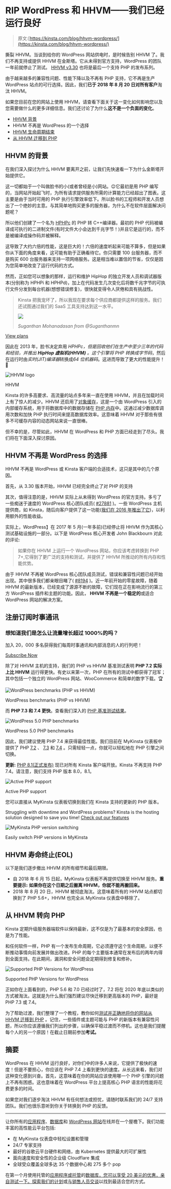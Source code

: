 # RIP WordPress 和 HHVM——我们已经运行良好

> 原文:[https://kinsta.com/blog/hhvm-wordpress/](https://kinsta.com/blog/hhvm-wordpress/)

撕裂 HHVM。当谈到给你的 WordPress 网站供电时，是时候告别 HHVM 了。我们不再支持或提供 HHVM 在金斯塔。它从未得到官方支持，WordPress 的团队一年前就停止了测试。 [HHVM v3.30](https://hhvm.com/blog/2018/09/12/end-of-php-support-future-of-hack.html) 也将是最后一个支持 PHP 的发布系列。

由于越来越多的兼容性问题、性能下降以及不再有 PHP 支持，它不再是生产 WordPress 站点的可行选择。因此，我们**已于 2018 年 8 月 20 日对所有客户**淘汰 HHVM。

如果您目前在您的网站上使用 HHVM，请查看下面关于这一变化如何影响您以及您需要做什么的更多详细信息。我们还讨论了为什么**这不是一个负面的变化**。

*   [HHVM 背景](#background-hhvm)
*   HHVM 不再是 WordPress 的一个选择
*   [HHVM 生命周期结束](#hhvm-eol)
*   [从 HHVM 迁移到 PHP](#hhvm-to-php)

## HHVM 的背景

在我们深入探讨为什么 HHVM 要离开之前，让我们先快速看一下为什么金斯塔开始提供它。

这一切都始于一个叫做脸书的小(或者曾经是小)网站。😉它最初是用 PHP 编写的，当网站开始起飞时，为所有请求提供服务所需的计算能力已经超出了图表。这主要是由于当时可用的 PHP 执行引擎效率低下。所以脸书的工程师和开发人员想出了一个绝妙的主意。与其简单地购买更多的服务器，为什么不在软件层面解决问题呢？

所以他们创建了一个名为 [HPHPc](https://en.wikipedia.org/wiki/HipHop_for_PHP) 的 PHP 转 C++编译器。最初的 PHP 代码被编译成可执行的二进制文件(有时文件大小会达到千兆字节！)并且它是运行的，而不是被编译成操作码并被解释。

这导致了大约六倍的性能，这是巨大的！六倍的速度听起来可能不算多，但是如果你从下面的角度来看，这可能有助于正确看待它。你只需要 100 台服务器，而不是购买 600 台服务器来支持一项网络服务。这是相当难以置信的节省，仅仅是因为您简单地改变了运行代码的方式。

然而，正如您可以想象的那样，运行和维护 HipHop 的独立开发人员和调试器版本(分别称为 HPHPi 和 HPHPd)，加上在代码发生几次变化后将数千兆字节的可执行文件分发到每台机器(想想错误修复)，很快就变得令人厌倦和具有挑战性。

<link rel="stylesheet" href="https://kinsta.com/wp-content/themes/kinsta/dist/components/ctas/cta-mini.css?ver=2e932b8aba3918bfb818">



> Kinsta 把我宠坏了，所以我现在要求每个供应商都提供这样的服务。我们还试图通过我们的 SaaS 工具支持达到这一水平。
> 
> <footer class="wp-block-kinsta-client-quote__footer">
> 
> ![](img/60f15faa5735bd2437bf9dada5ee9192.png)
> 
> <cite class="wp-block-kinsta-client-quote__cite">Suganthan Mohanadasan from @Suganthanmn</cite></footer>

[View plans](https://kinsta.com/plans/)

因此在 2013 年，脸书决定弃用 *HPHPc，*但是回收他们在生产中至少三年的代码和经验，并推出 **HipHop 虚拟机(HHVM)** 。这个引擎将 PHP 转换成*字节码*，然后在运行时由*实时(JIT)编译器*转换成*64 位机器码*。这进而导致了更大的性能提升！🚀

![HHVM logo](img/91125ce5aa0b61a3ae71f4f0066db433.png)

HHVM



Kinsta 的许多高要求、高流量的站点多年来一直在使用 HHVM，并且在加载时间上有了惊人的减少。HHVM 还启用了[对象缓存](https://codex.wordpress.org/Class_Reference/WP_Object_Cache)，这是一个由 WordPress 引入的内部缓存系统，用于将数据库中的数据存储在 [PHP 内存](https://kinsta.com/knowledgebase/php-memory-limit/)中。这通过减少数据库调用次数和加快 PHP 执行时间来提高数据库效率。这意味着 HHVM 对于那些有很多不可缓存内容的动态网站来说一直很棒。

但不幸的是，尽管如此，HHVM 在 WordPress 和 PHP 方面已经走到了尽头。我们将在下面深入探讨原因。

## HHVM 不再是 WordPress 的选择

HHVM 不再是 WordPress 或 Kinsta 客户端的合适技术，这只是其中的几个原因。

首先，从 3.30 版本开始，HHVM 已经完全终止了对 PHP 的支持

其次，值得注意的是，HHVM 实际上从未得到 WordPress 的官方支持。多亏了一些痴迷于速度的 WordPress 核心团队成员( [#27881](https://core.trac.wordpress.org/ticket/27881) )。一些 WordPress 主机提供商，如 Kinsta，随后向客户提供了这一功能([我们在 2016 年推出了它](https://kinsta.com/feature-updates/hhvm-environment-switching-available/))，以利用额外的性能收益。

实际上，WordPress】在 2017 年 5 月(一年多前)已经停止将 HHVM 作为其核心测试基础设施的一部分。以下是 WordPress 核心开发者 John Blackbourn 对此的评论:

> 如果你在 HHVM 上运行一个 WordPress 网站，你应该考虑转换到 PHP 7+,它得到了更广泛的支持和测试，并提供了 HHVM 所推动的所有内存和性能优势。

由于 HHVM 不再被 WordPress 核心团队成员测试，错误和兼容性问题已经开始出现。其中很多我们都亲眼目睹了( [#8194](https://github.com/facebook/hhvm/issues/8194) )。近一年前开始的零星故障，随着 HHVM 的最新版本，已经变成了源源不断的故障，它们现在正在影响流行的第三方 WordPress 插件和主题的功能。因此， **HHVM 不再是一个稳定的**或适合 WordPress 网站的解决方案。

 ## 注册订阅时事通讯



### 想知道我们是怎么让流量增长超过 1000%的吗？

加入 20，000 多名获得我们每周时事通讯和内部消息的人的行列吧！

[Subscribe Now](#newsletter)

除了对 HHVM 主机的支持，我们的 PHP vs HHVM 基准测试表明 **PHP 7.2 实际上比 HHVM** 运行得更快。有史以来第一次，PHP 在所有的测试中都获得了冠军；其中包括一个独立的 WordPress 网站、WooCommerce 和简单的数字下载。🏆

![WordPress benchmarks (PHP vs HHVM)](img/a4f51151f803d63f6f6cb755c2427d4f.png "WordPress benchmarks (PHP vs HHVM)")

WordPress benchmarks (PHP vs HHVM)



而 **PHP 7.3 和 7.4 更快**。查看我们深入的 [PHP 基准测试结果](https://kinsta.com/blog/php-benchmarks/)。

![WordPress 5.0 PHP benchmarks](img/aa3e50c1190462560cd448720e536908.png)

WordPress 5.0 PHP benchmarks



因此，我们建议使用 PHP 7.4 来获得最佳性能。我们目前在 MyKinsta 仪表板中提供了 PHP [7.2](https://kinsta.com/blog/php-7-2/) 、 [7.3](https://kinsta.com/blog/php-7-3/) 和 [7.4](https://kinsta.com/blog/php-7-4/) 。只需轻轻一点，你就可以轻松地在 PHP 引擎之间切换。

**更新:** [PHP 8.1(正式发布)](https://kinsta.com/feature-updates/php-8-1/) 现已对所有 Kinsta 客户端开放。Kinsta 不再支持 PHP 7.4。请注意，我们支持 PHP 版本 8.0，8.1。

![Active PHP support](img/4ca9c1f5d406eeff04bee20ae3502de2.png)

Active PHP support



您可以直接从 MyKinsta 仪表板切换到我们在 Kinsta 支持的更新的 PHP 版本。

Struggling with downtime and WordPress problems? Kinsta is the hosting solution designed to save you time! [Check out our features](https://kinsta.com/features/)

![MyKinsta PHP version switching](img/d025c926f88d2e3845e118f4b952d097.png)

Easily switch PHP versions in MyKinsta



## HHVM 寿命终止(EOL)

以下是我们逐步撤出 HHVM 的所有细节和最后期限。

*   自 2018 年 6 月 15 日起，MyKinsta 仪表板不再提供切换至 HHVM 服务。**重要提示:** **如果你在这个日期之后搬离 HHVM，你就不能再搬回来。**
*   2018 年 8 月 20 日，HHVM 被彻底淘汰。这意味着所有的 HHVM 站点都切换到了 PHP 5.6+，HHVM 也完全从 MyKinsta 仪表盘中移除了。

## 从 HHVM 转向 PHP

Kinsta 定期升级服务器端软件以保持最新，这不仅是为了最基本的安全原因，也是为了性能。

和任何软件一样，PHP 有一个发布生命周期，它必须遵守这个生命周期，以便不断推动事情向前发展并做出改进。PHP 的每个主要版本通常在发布后的两年内得到全面支持。在此期间，漏洞和安全问题会定期得到修复和修补。

![Supported PHP Versions for WordPress](img/9fc2e51e31b71fdad45f32eae2cd6743.png)

Supported PHP Versions for WordPress



正如你在上面看到的，PHP 5.6 和 7.0 已经过时了，7.2 将在 2020 年底以类似的方式被淘汰。这就是为什么我们强烈建议尽快迁移到更高版本的 PHP，最好是 PHP 7.3 或 7.4。

为了帮助过渡，我们整理了一个教程，教你如何[测试并正确地将你的网站从 HHVM 迁移到 PHP](https://kinsta.com/knowledgebase/how-to-update-php-in-wordpress/) 。记住，一些插件或主题可能与 PHP 的新版本有兼容性问题，所以你应该遵循我们列出的步骤，以确保平稳过渡而不停机。这也是我们提醒每个人的另一个原因！在截止日期前参加**考试。**

## 摘要

WordPress 在 HHVM 运行良好，对你们中的许多人来说，它提供了极快的速度！但是不要担心，你应该在 PHP 7.4 上看到更快的速度。从长远来看，我们对这种变化感到兴奋。首先，这意味着在你的网站应该使用哪一个 PHP 引擎的问题上不再有困惑。这也意味着在 WordPress 平台上提高核心 PHP 语言的性能将花费更多的时间。

如果您对我们逐步淘汰 HHVM 有任何想法或担忧，请随时联系我们的 24/7 支持团队。我们也很乐意听到你关于转换到 PHP 的反馈。

* * *

让你所有的[应用程序](https://kinsta.com/application-hosting/)、[数据库](https://kinsta.com/database-hosting/)和 [WordPress 网站](https://kinsta.com/wordpress-hosting/)在线并在一个屋檐下。我们功能丰富的高性能云平台包括:

*   在 MyKinsta 仪表盘中轻松设置和管理
*   24/7 专家支持
*   最好的谷歌云平台硬件和网络，由 Kubernetes 提供最大的可扩展性
*   面向速度和安全性的企业级 Cloudflare 集成
*   全球受众覆盖全球多达 35 个数据中心和 275 多个 pop

在第一个月使用托管的[应用程序或托管](https://kinsta.com/application-hosting/)的[数据库，您可以享受 20 美元的优惠，亲自测试一下。探索我们的](https://kinsta.com/database-hosting/)[计划](https://kinsta.com/plans/)或[与销售人员交谈](https://kinsta.com/contact-us/)以找到最适合您的方式。